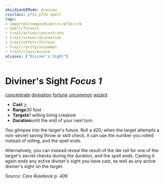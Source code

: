 ```yaml
---
obsidianUIMode: preview
cssclass: pf2e,pf2e-spell
tags:
- imported/compendium/src/pf2e/crb
- spell/focus/1
- trait/action/concentrate
- trait/school/divination
- trait/effect/fortune
- trait/rarity/uncommon
- trait/class/wizard
aliases: ["Diviner's Sight"]
---
```

# Diviner's Sight *Focus 1*   
[concentrate](concentrate.md)  [divination](divination.md)  [fortune](fortune.md)  [uncommon](uncommon.md)  [wizard](rules/traits/wizard.md)  

- **Cast** [>](chapter-9-playing-the-game.md#Actions "Single Action") 
- **Range**30 foot
- **Targets**1 willing living creature
- **Duration**until the end of your next turn

You glimpse into the target's future. Roll a d20; when the target attempts a non-secret saving throw or skill check, it can use the number you rolled instead of rolling, and the spell ends.

Alternatively, you can instead reveal the result of the die roll for one of the target's secret checks during the duration, and the spell ends. Casting it again ends any active diviner's sight you have cast, as well as any active diviner's sight on the target.

*Source: Core Rulebook p. 406*